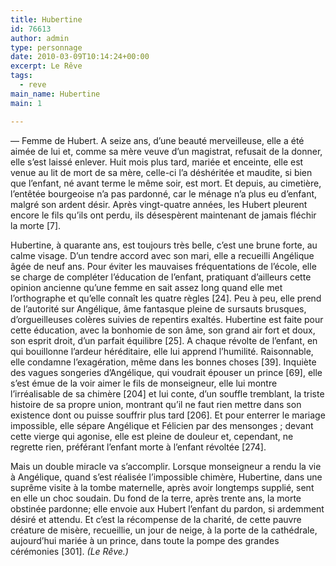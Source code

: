 ```yaml
---
title: Hubertine
id: 76613
author: admin
type: personnage
date: 2010-03-09T10:14:24+00:00
excerpt: Le Rêve
tags:
  - reve
main_name: Hubertine
main: 1

---
```

— Femme de Hubert. A seize ans, d&rsquo;une beauté merveilleuse, elle a été aimée de lui et, comme sa mère veuve d&rsquo;un magistrat, refusait de la donner, elle s&rsquo;est laissé enlever. Huit mois plus tard, mariée et enceinte, elle est venue au lit de mort de sa mère, celle-ci l&rsquo;a déshéritée et maudite, si bien que l&rsquo;enfant, né avant terme le même soir, est mort. Et depuis, au cimetière, l&rsquo;entêtée bourgeoise n&rsquo;a pas pardonné, car le ménage n&rsquo;a plus eu d&rsquo;enfant, malgré son ardent désir. Après vingt-quatre années, les Hubert pleurent encore le fils qu&rsquo;ils ont perdu, ils désespèrent maintenant de jamais fléchir la morte [7].

Hubertine, à quarante ans, est toujours très belle, c&rsquo;est une brune forte, au calme visage. D&rsquo;un tendre accord avec son mari, elle a recueilli Angélique âgée de neuf ans. Pour éviter les mauvaises fréquentations de l&rsquo;école, elle se charge de compléter l&rsquo;éducation de l&rsquo;enfant, pratiquant d&rsquo;ailleurs cette opinion ancienne qu&rsquo;une femme en sait assez long quand elle met l&rsquo;orthographe et qu&rsquo;elle connaît les quatre règles [24]. Peu à peu, elle prend de l&rsquo;autorité sur Angélique, âme fantasque pleine de sursauts brusques, d&rsquo;orgueilleuses colères suivies de repentirs exaltés. Hubertine est faite pour cette éducation, avec la bonhomie de son âme, son grand air fort et doux, son esprit droit, d&rsquo;un parfait équilibre [25]. A chaque révolte de l&rsquo;enfant, en qui bouillonne l&rsquo;ardeur héréditaire, elle lui apprend l&rsquo;humilité. Raisonnable, elle condamne l&rsquo;exagération, même dans les bonnes choses [39]. Inquiète des vagues songeries d&rsquo;Angélique, qui voudrait épouser un prince [69], elle s&rsquo;est émue de la voir aimer le fils de monseigneur, elle lui montre l&rsquo;irréalisable de sa chimère [204] et lui conte, d&rsquo;un souffle tremblant, la triste histoire de sa propre union, montrant qu&rsquo;il ne faut rien mettre dans son existence dont ou puisse souffrir plus tard [206]. Et pour enterrer le mariage impossible, elle sépare Angélique et Félicien par des mensonges ; devant cette vierge qui agonise, elle est pleine de douleur et, cependant, ne regrette rien, préférant l&rsquo;enfant morte à l&rsquo;enfant révoltée [274].

Mais un double miracle va s&rsquo;accomplir. Lorsque monseigneur a rendu la vie à Angélique, quand s&rsquo;est réalisée l&rsquo;impossible chimère, Hubertine, dans une suprême visite à la tombe maternelle, après avoir longtemps supplié, sent en elle un choc soudain. Du fond de la terre, après trente ans, la morte obstinée pardonne; elle envoie aux Hubert l&rsquo;enfant du pardon, si ardemment désiré et attendu. Et c&rsquo;est la récompense de la charité, de cette pauvre créature de misère, recueillie, un jour de neige, à la porte de la cathédrale, aujourd&rsquo;hui mariée à un prince, dans toute la pompe des grandes cérémonies [301]. _(Le Rêve.)_